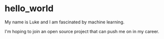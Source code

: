 # hello_world
My name is Luke and I am fascinated by machine learning. 

I'm hoping to join an open source project that can push me on in my career.
